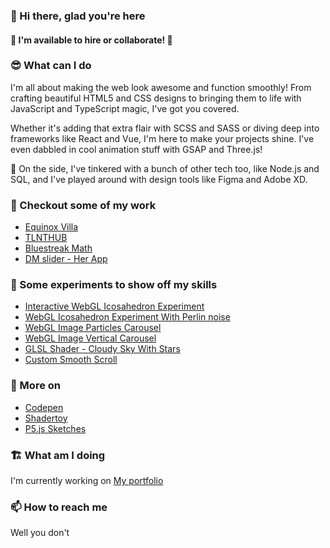 ### 👋 Hi there, glad you're here

#### 🔭 I'm available to hire or collaborate! 🔭

### 😎 What can I do

I'm all about making the web look awesome and function smoothly! From crafting beautiful HTML5 and CSS designs to bringing them to life with JavaScript and TypeScript magic, I've got you covered. 

Whether it's adding that extra flair with SCSS and SASS or diving deep into frameworks like React and Vue, I'm here to make your projects shine. I've even dabbled in cool animation stuff with GSAP and Three.js!

🥸 On the side, I've tinkered with a bunch of other tech too, like Node.js and SQL, and I've played around with design tools like Figma and Adobe XD.

### 🌱 Checkout some of my work

- [Equinox Villa](https://equinoxvilla.com/)
- [TLNTHUB](https://www.tlnthub.com/)
- [Bluestreak Math](https://bluestreakmath.com/)
- [DM slider - Her App](https://weareher.com/dm-slider/)

### 🧪 Some experiments to show off my skills

- [Interactive WebGL Icosahedron Experiment](https://github.com/bhpcv252/webgl-icosahedron-1-exp/)
- [WebGL Icosahedron Experiment With Perlin noise](https://github.com/bhpcv252/webgl-icosahedron-2-exp/)
- [WebGL Image Particles Carousel](https://github.com/bhpcv252/webgl-img-particle-carousel-exp/)
- [WebGL Image Vertical Carousel](https://github.com/bhpcv252/webgl-img-carousel-exp/)
- [GLSL Shader - Cloudy Sky With Stars](https://www.shadertoy.com/view/fsSfD3)
- [Custom Smooth Scroll](https://github.com/bhpcv252/smooth-scrolling/)

### 📎 More on

- [Codepen](https://codepen.io/bhpcv252/)
- [Shadertoy](https://www.shadertoy.com/user/bhpcv252/)
- [P5.js Sketches](https://editor.p5js.org/bhpcv252/sketches)

### 🏗️ What am I doing

I'm currently working on [My portfolio](https://github.com/bhpcv252/portfolio)

### 📫 How to reach me

Well you don't